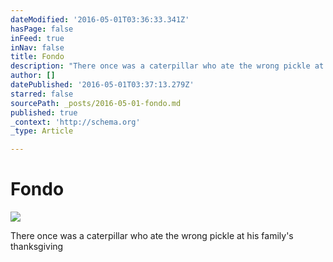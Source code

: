```yaml
---
dateModified: '2016-05-01T03:36:33.341Z'
hasPage: false
inFeed: true
inNav: false
title: Fondo
description: "There once was a caterpillar who ate the wrong pickle at his family's thanksgiving"
author: []
datePublished: '2016-05-01T03:37:13.279Z'
starred: false
sourcePath: _posts/2016-05-01-fondo.md
published: true
_context: 'http://schema.org'
_type: Article

---
```

# Fondo
![](https://the-grid-user-content.s3-us-west-2.amazonaws.com/07dc7f86-1545-4212-b280-e73c332b201e.png)

There once was a caterpillar who ate the wrong pickle at his family's thanksgiving